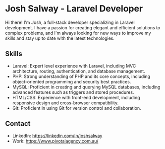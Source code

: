 # Josh Salway - Laravel Developer

Hi there! I'm Josh, a full-stack developer specializing in Laravel development. I have a passion for creating elegant and efficient solutions to complex problems, and I'm always looking for new ways to improve my skills and stay up to date with the latest technologies.

## Skills

- Laravel: Expert level experience with Laravel, including MVC architecture, routing, authentication, and database management.
- PHP: Strong understanding of PHP and its core concepts, including object-oriented programming and security best practices.
- MySQL: Proficient in creating and querying MySQL databases, including advanced features such as triggers and stored procedures.
- HTML/CSS: Experience with front-end development, including responsive design and cross-browser compatibility.
- Git: Proficient in using Git for version control and collaboration.

## Contact
- LinkedIn: https://linkedin.com/in/joshsalway
- Work: https://www.pivotalagency.com.au/
